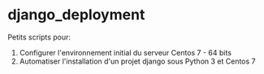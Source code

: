 # django_deployment

Petits scripts pour:

1. Configurer l'environnement initial du serveur Centos 7 - 64 bits
2. Automatiser l'installation d'un projet django sous Python 3 et Centos 7
